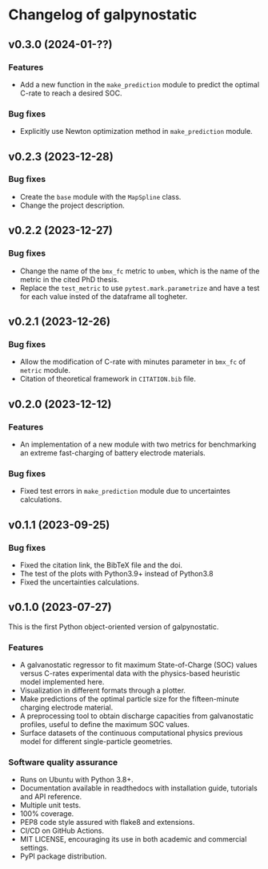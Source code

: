 # Changelog of galpynostatic

## v0.3.0 (2024-01-??)

### Features

- Add a new function in the `make_prediction` module to predict the optimal C-rate to reach a desired SOC.

### Bug fixes

- Explicitly use Newton optimization method in `make_prediction` module.


## v0.2.3 (2023-12-28)

### Bug fixes

- Create the `base` module with the `MapSpline` class.
- Change the project description.


## v0.2.2 (2023-12-27)

### Bug fixes

- Change the name of the `bmx_fc` metric to `umbem`, which is the name of the metric in the cited PhD thesis.
- Replace the `test_metric` to use `pytest.mark.parametrize` and have a test for each value insted of the dataframe all togheter.


## v0.2.1 (2023-12-26)

### Bug fixes

- Allow the modification of C-rate with minutes parameter in `bmx_fc` of `metric` module.
- Citation of theoretical framework in `CITATION.bib` file.


## v0.2.0 (2023-12-12)

### Features

- An implementation of a new module with two metrics for benchmarking an extreme fast-charging of battery electrode materials.

### Bug fixes

- Fixed test errors in `make_prediction` module due to uncertaintes calculations.


## v0.1.1 (2023-09-25)

### Bug fixes

- Fixed the citation link, the BibTeX file and the doi.
- The test of the plots with Python3.9+ instead of Python3.8
- Fixed the uncertainties calculations.


## v0.1.0 (2023-07-27)

This is the first Python object-oriented version of galpynostatic.

### Features

- A galvanostatic regressor to fit maximum State-of-Charge (SOC) values versus C-rates experimental data with the physics-based heuristic model implemented here. 
- Visualization in different formats through a plotter.
- Make predictions of the optimal particle size for the fifteen-minute charging electrode material. 
- A preprocessing tool to obtain discharge capacities from galvanostatic profiles, useful to define the maximum SOC values.
- Surface datasets of the continuous computational physics previous model for different single-particle geometries. 

### Software quality assurance

- Runs on Ubuntu with Python 3.8+.
- Documentation available in readthedocs with installation guide, tutorials and API reference.
- Multiple unit tests.
- 100% coverage.
- PEP8 code style assured with flake8 and extensions.
- CI/CD on GitHub Actions.
- MIT LICENSE, encouraging its use in both academic and commercial settings.
- PyPI package distribution.

